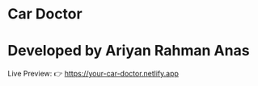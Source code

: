 # Car Doctor

# Developed by Ariyan Rahman Anas

Live Preview: 👉 
https://your-car-doctor.netlify.app
